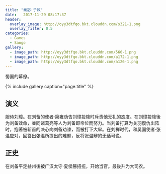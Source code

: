 ```yaml
---
title: "秦宓·子敕"
date:   2017-11-29 08:17:37
header:
  overlay_image: http://oyy3dtfqo.bkt.clouddn.com/s321-1.png
  overlay_filter: 0.5
categories:
  - Games
  - Sango
gallery:
  - image_path: http://oyy3dtfqo.bkt.clouddn.com/560-1.png
  - image_path: http://oyy3dtfqo.bkt.clouddn.com/a172-1.png
  - image_path: http://oyy3dtfqo.bkt.clouddn.com/a126-1.png
---
```


蜀国的幕僚。

{% include gallery caption="page.title" %}

## 演义

服侍刘璋。在刘备的使者·简雍劝告刘璋投降时斥责他无礼的态度。在刘璋投降後为刘备效命，並同诸葛亮等人为刘备即帝位而努力。当刘备打算为关羽復仇出阵时，抱著被斩首的决心向刘备劝谏，而被打下大牢。在刘禅时代，和吴国使者·张温应对，回答出张温所提出的难题，反将张温辩的无话可说。

## 正史

在刘备平定益州後被广汉太守·夏侯篡招揽，开始当官。最後升为大司农。